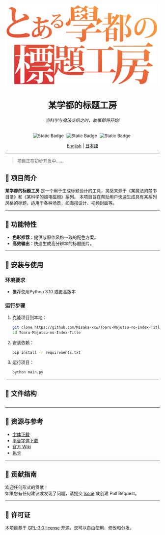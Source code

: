 <center>
<img alt="标题" src="docs/title.png">
<h1 align="center">
某学都的标题工房
</h1>
<h6>
当科学与魔法交织之时，故事即将开始!
</h6>
<div align="center">
<img alt="Static Badge" src="https://img.shields.io/badge/language-python_3.10-blue" style="margin-right: 5px;">
<img alt="Static Badge" src="https://img.shields.io/github/license/Misaka-xxw/Toaru-Majutsu-no-Index-Title.svg" style="margin-right: 5px;">
<img alt="Static Badge" src="https://img.shields.io/maintenance/yes/2025.svg" style="margin-right: 5px;">

[English](docs/README_en.md) | [日本語](docs/README_jp.md)
</div>
</center>

---

> 项目正在初步开发中……

## 📖 项目简介
**某学都的标题工房** 是一个用于生成标题设计的工具，灵感来源于《某魔法的禁书目录》和《某科学的超电磁炮》系列。
本项目旨在帮助用户快速生成具有某系列风格的标题，适用于各种场景，如海报设计、视频封面等。

---

## 🚀 功能特性
- **色彩推荐**：提供与原作风格一致的配色方案。
- **高效输出**：快速生成高分辨率的标题图片。

---

## 🔧 安装与使用
### 环境要求
- 推荐使用Python 3.10 或更高版本

### 运行步骤
1. 克隆项目到本地：
   ```bash
   git clone https://github.com/Misaka-xxw/Toaru-Majutsu-no-Index-Title.git
   cd Toaru-Majutsu-no-Index-Title
   ```
2. 安装依赖：
   ```bash
   pip install -r requirements.txt
   ```
3. 运行项目：
   ```bash
   python main.py
   ```

---

## 📂 文件结构
```
```

---

## 🔗 资源与参考
- [字体下载](https://www.fonts.net.cn/font-34110358882.html)
- [平替字体下载](https://m.fontke.com/family/1178214/style/)
- [官方 Wiki](https://toaru.huijiwiki.com)
- [色卡](https://toaru.huijiwiki.com/wiki/%E5%B8%AE%E5%8A%A9:%E9%A2%9C%E8%89%B2)  

---

## 🤝 贡献指南
欢迎任何形式的贡献！  
如果您有任何建议或发现了问题，请提交 [Issue](https://github.com/Misaka-xxw/Toaru-Majutsu-no-Index-Title/issues) 或创建 Pull Request。

---

## 📜 许可证
本项目基于 [GPL-3.0 license](LICENSE) 开源，您可以自由使用、修改和分发。
